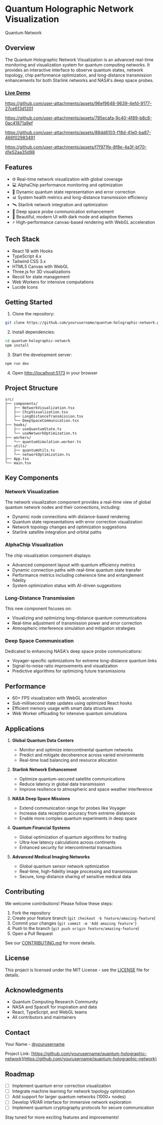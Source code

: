 # Quantum Holographic Network Visualization

Quantum Network

## Overview

The Quantum Holographic Network Visualization is an advanced real-time monitoring and visualization system for quantum computing networks. It provides an interactive interface to observe quantum states, network topology, chip performance optimization, and long-distance transmission enhancements for both Starlink networks and NASA's deep space probes.

### [Live Demo](https://stackblitz.com/edit/sb1-9xze3c?file=README.md)



https://github.com/user-attachments/assets/96ef9648-9639-4efd-9177-27ce613d1201




https://github.com/user-attachments/assets/785ecafa-9c40-4f89-b8c8-0ac41871a9ef




https://github.com/user-attachments/assets/88dd6103-f18d-41e0-ba87-466f02983491





https://github.com/user-attachments/assets/f7f971fe-8f8e-4a3f-bf70-d1e52aa35d98








## Features

- 🌐 Real-time network visualization with global coverage
- 💻 AlphaChip performance monitoring and optimization
- 🔄 Dynamic quantum state representation and error correction
- 📊 System health metrics and long-distance transmission efficiency
- 🛰️ Starlink network integration and optimization
- 🚀 Deep space probe communication enhancement
- 🎨 Beautiful, modern UI with dark mode and adaptive themes
- ⚡ High-performance canvas-based rendering with WebGL acceleration

## Tech Stack

- React 18 with Hooks
- TypeScript 4.x
- Tailwind CSS 3.x
- HTML5 Canvas with WebGL
- Three.js for 3D visualizations
- Recoil for state management
- Web Workers for intensive computations
- Lucide Icons

## Getting Started

1. Clone the repository:
```bash
git clone https://github.com/yourusername/quantum-holographic-network.git
```

2. Install dependencies:
```bash
cd quantum-holographic-network
npm install
```

3. Start the development server:
```bash
npm run dev
```

4. Open [http://localhost:5173](http://localhost:5173) in your browser

## Project Structure

```
src/
├── components/
│   ├── NetworkVisualization.tsx
│   ├── ChipVisualization.tsx
│   ├── LongDistanceTransmission.tsx
│   └── DeepSpaceCommunication.tsx
├── hooks/
│   ├── useQuantumState.ts
│   └── useNetworkOptimization.ts
├── workers/
│   └── quantumSimulation.worker.ts
├── utils/
│   ├── quantumUtils.ts
│   └── networkOptimization.ts
├── App.tsx
└── main.tsx
```

## Key Components

### Network Visualization

The network visualization component provides a real-time view of global quantum network nodes and their connections, including:

- Dynamic node connections with distance-based rendering
- Quantum state representations with error correction visualization
- Network topology changes and optimization suggestions
- Starlink satellite integration and orbital paths

### AlphaChip Visualization

The chip visualization component displays:

- Advanced component layout with quantum efficiency metrics
- Dynamic connection paths with real-time quantum state transfer
- Performance metrics including coherence time and entanglement fidelity
- System optimization status with AI-driven suggestions

### Long-Distance Transmission

This new component focuses on:

- Visualizing and optimizing long-distance quantum communications
- Real-time adjustment of transmission power and error correction
- Atmospheric interference simulation and mitigation strategies

### Deep Space Communication

Dedicated to enhancing NASA's deep space probe communications:

- Voyager-specific optimizations for extreme long-distance quantum links
- Signal-to-noise ratio improvements and visualization
- Predictive algorithms for optimizing future transmissions

## Performance

- 60+ FPS visualization with WebGL acceleration
- Sub-millisecond state updates using optimized React hooks
- Efficient memory usage with smart data structures
- Web Worker offloading for intensive quantum simulations

## Applications

1. **Global Quantum Data Centers**
   - Monitor and optimize intercontinental quantum networks
   - Predict and mitigate decoherence across varied environments
   - Real-time load balancing and resource allocation

2. **Starlink Network Enhancement**
   - Optimize quantum-secured satellite communications
   - Reduce latency in global data transmission
   - Improve resilience to atmospheric and space weather interference

3. **NASA Deep Space Missions**
   - Extend communication range for probes like Voyager
   - Increase data reception accuracy from extreme distances
   - Enable more complex quantum experiments in deep space

4. **Quantum Financial Systems**
   - Global optimization of quantum algorithms for trading
   - Ultra-low latency calculations across continents
   - Enhanced security for intercontinental transactions

5. **Advanced Medical Imaging Networks**
   - Global quantum sensor network optimization
   - Real-time, high-fidelity image processing and transmission
   - Secure, long-distance sharing of sensitive medical data

## Contributing

We welcome contributions! Please follow these steps:

1. Fork the repository
2. Create your feature branch (`git checkout -b feature/amazing-feature`)
3. Commit your changes (`git commit -m 'Add amazing feature'`)
4. Push to the branch (`git push origin feature/amazing-feature`)
5. Open a Pull Request

See our [CONTRIBUTING.md](CONTRIBUTING.md) for more details.

## License

This project is licensed under the MIT License - see the [LICENSE](LICENSE) file for details.

## Acknowledgments

- Quantum Computing Research Community
- NASA and SpaceX for inspiration and data
- React, TypeScript, and WebGL teams
- All contributors and maintainers

## Contact

Your Name - [@yourusername](https://x.com/Francisco_Ecofa)

Project Link: [https://github.com/yourusername/quantum-holographic-network](https://github.com/yourusername/quantum-holographic-network)

## Roadmap

- [ ] Implement quantum error correction visualization
- [ ] Integrate machine learning for network topology optimization
- [ ] Add support for larger quantum networks (1000+ nodes)
- [ ] Develop VR/AR interface for immersive network exploration
- [ ] Implement quantum cryptography protocols for secure communication

Stay tuned for more exciting features and improvements!

